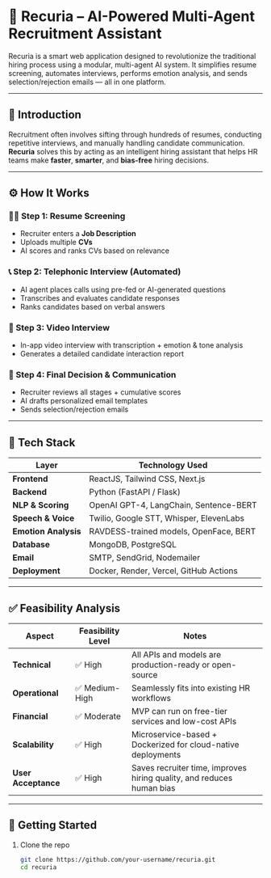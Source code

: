 # 🤖 Recuria – AI-Powered Multi-Agent Recruitment Assistant

Recuria is a smart web application designed to revolutionize the traditional hiring process using a modular, multi-agent AI system. It simplifies resume screening, automates interviews, performs emotion analysis, and sends selection/rejection emails — all in one platform.

---

## 📌 Introduction

Recruitment often involves sifting through hundreds of resumes, conducting repetitive interviews, and manually handling candidate communication. **Recuria** solves this by acting as an intelligent hiring assistant that helps HR teams make **faster**, **smarter**, and **bias-free** hiring decisions.

---

## ⚙️ How It Works

### 🧑‍💼 Step 1: Resume Screening
- Recruiter enters a **Job Description**
- Uploads multiple **CVs**
- AI scores and ranks CVs based on relevance

### 📞 Step 2: Telephonic Interview (Automated)
- AI agent places calls using pre-fed or AI-generated questions
- Transcribes and evaluates candidate responses
- Ranks candidates based on verbal answers

### 🎥 Step 3: Video Interview
- In-app video interview with transcription + emotion & tone analysis
- Generates a detailed candidate interaction report

### 📧 Step 4: Final Decision & Communication
- Recruiter reviews all stages + cumulative scores
- AI drafts personalized email templates
- Sends selection/rejection emails

---

## 🧰 Tech Stack

| Layer              | Technology Used                                    |
|-------------------|-----------------------------------------------------|
| **Frontend**       | ReactJS, Tailwind CSS, Next.js                     |
| **Backend**        | Python (FastAPI / Flask)                           |
| **NLP & Scoring**  | OpenAI GPT-4, LangChain, Sentence-BERT             |
| **Speech & Voice** | Twilio, Google STT, Whisper, ElevenLabs            |
| **Emotion Analysis** | RAVDESS-trained models, OpenFace, BERT           |
| **Database**       | MongoDB, PostgreSQL                                |
| **Email**          | SMTP, SendGrid, Nodemailer                         |
| **Deployment**     | Docker, Render, Vercel, GitHub Actions             |

---

## ✅ Feasibility Analysis

| Aspect                 | Feasibility Level | Notes                                                                 |
|------------------------|------------------|-----------------------------------------------------------------------|
| **Technical**          | ✅ High           | All APIs and models are production-ready or open-source               |
| **Operational**        | ✅ Medium-High    | Seamlessly fits into existing HR workflows                            |
| **Financial**          | ✅ Moderate       | MVP can run on free-tier services and low-cost APIs                   |
| **Scalability**        | ✅ High           | Microservice-based + Dockerized for cloud-native deployments          |
| **User Acceptance**    | ✅ High           | Saves recruiter time, improves hiring quality, and reduces human bias |

---

## 🚀 Getting Started

1. Clone the repo  
   ```bash
   git clone https://github.com/your-username/recuria.git
   cd recuria
